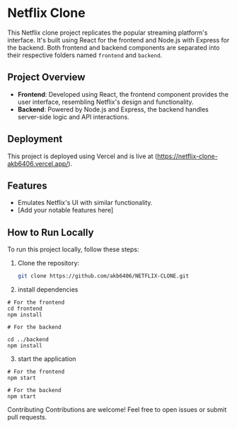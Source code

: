 # Netflix Clone

This Netflix clone project replicates the popular streaming platform's interface. It's built using React for the frontend and Node.js with Express for the backend. Both frontend and backend components are separated into their respective folders named `frontend` and `backend`.

## Project Overview

- **Frontend**: Developed using React, the frontend component provides the user interface, resembling Netflix's design and functionality.
- **Backend**: Powered by Node.js and Express, the backend handles server-side logic and API interactions.

## Deployment

This project is deployed using Vercel and is live at (https://netflix-clone-akb6406.vercel.app/).


## Features

- Emulates Netflix's UI with similar functionality.
- [Add your notable features here]

## How to Run Locally

To run this project locally, follow these steps:

1. Clone the repository:
   ```bash
   git clone https://github.com/akb6406/NETFLIX-CLONE.git
2. install dependencies 
```
# For the frontend
cd frontend
npm install

# For the backend

cd ../backend
npm install
```
3. start the application
```
# For the frontend
npm start

# For the backend
npm start
```

Contributing
Contributions are welcome! Feel free to open issues or submit pull requests.

  
